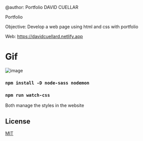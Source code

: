 @author: Portfolio DAVID CUELLAR

Portfolio

Objective: Develop a web page using html and css with portfolio

Web: https://davidcuellard.netlify.app

# Gif

![image](https://github.com/davidcuellard/davidCuellar/blob/main/images/gif.gif?raw=true)

### `npm install -D node-sass nodemon`
### `npm run watch-css`

Both manage the styles in the website

## License
[MIT](https://choosealicense.com/licenses/mit/)
